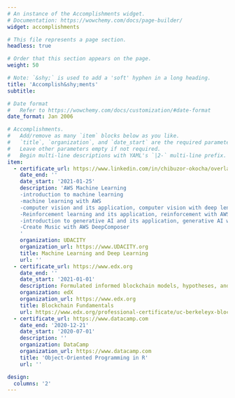 ```yaml
---
# An instance of the Accomplishments widget.
# Documentation: https://wowchemy.com/docs/page-builder/
widget: accomplishments

# This file represents a page section.
headless: true

# Order that this section appears on the page.
weight: 50

# Note: `&shy;` is used to add a 'soft' hyphen in a long heading.
title: 'Accomplish&shy;ments'
subtitle:

# Date format
#   Refer to https://wowchemy.com/docs/customization/#date-format
date_format: Jan 2006

# Accomplishments.
#   Add/remove as many `item` blocks below as you like.
#   `title`, `organization`, and `date_start` are the required parameters.
#   Leave other parameters empty if not required.
#   Begin multi-line descriptions with YAML's `|2-` multi-line prefix.
item:
  - certificate_url: https://www.linkedin.com/in/chibuzor-okocha/overlay/1635473741093/single-media-viewer/?profileId=ACoAADVauhwBtq2JtbfLmJchw68pZvdBJUajk_A
    date_end: ''
    date_start: '2021-01-25'
    description: 'AWS Machine Learning 
    -introduction to machine learning
    -machine learning with AWS
    -computer vision and its application, computer vision with deep lens
    -Reinforcement learning and its application, reinforcement with AWS Deepracer
    -introduction to generative AI and its application, generative AI with Deepcomposer
    -Create Music with AWS DeepComposer
    '
    organization: UDACITY
    organization_url: https://www.UDACITY.org
    title: Machine Learning and Deep Learning
    url: ''
  - certificate_url: https://www.edx.org
    date_end: ''
    date_start: '2021-01-01'
    description: Formulated informed blockchain models, hypotheses, and use cases.
    organization: edX
    organization_url: https://www.edx.org
    title: Blockchain Fundamentals
    url: https://www.edx.org/professional-certificate/uc-berkeleyx-blockchain-fundamentals
  - certificate_url: https://www.datacamp.com
    date_end: '2020-12-21'
    date_start: '2020-07-01'
    description: ''
    organization: DataCamp
    organization_url: https://www.datacamp.com
    title: 'Object-Oriented Programming in R'
    url: ''

design:
  columns: '2'
---
```

